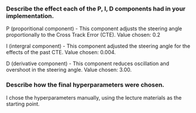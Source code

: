 ### Describe the effect each of the P, I, D components had in your implementation.

P (proporitional component) - This component adjusts the steering angle proportionally to the Cross Track Error (CTE). Value chosen: 0.2

I (intergral component) - This component adjusted the steering angle for the effects of the past CTE. Value chosen: 0.004.

D (derivative component) - This component reduces oscillation and overshoot in the steering angle. Value chosen: 3.00.


### Describe how the final hyperparameters were chosen.

I chose the hyperparameters manually, using the lecture materials as the starting point.
